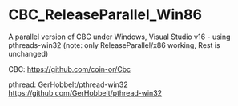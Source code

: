 # CBC_ReleaseParallel_Win86
A parallel version of CBC under Windows, Visual Studio v16 - using pthreads-win32 (note: only ReleaseParallel/x86 working, Rest is unchanged)

CBC:
https://github.com/coin-or/Cbc

pthread:
GerHobbelt/pthread-win32
https://github.com/GerHobbelt/pthread-win32


